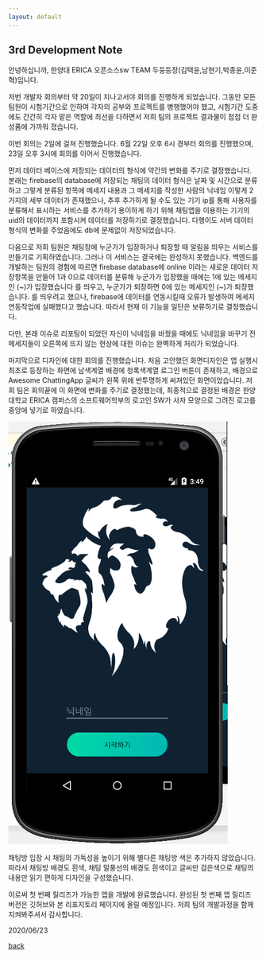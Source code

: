 ```yaml
---
layout: default
---
```


## 3rd Development Note

안녕하십니까, 한양대 ERICA 오픈소스sw TEAM 두둥등장(김택윤,남현기,박종윤,이준혁)입니다.

저번 개발자 회의부터 약 20일이 지나고서야 회의를 진행하게 되었습니다. 그동안 모든 팀원이 시험기간으로 인하여 각자의 공부와 프로젝트를
병행했어야 했고, 시험기간 도중에도 간간히 각자 맡은 역할에 최선을 다하면서 저희 팀의 프로젝트 결과물이 점점 더 완성품에 가까워 졌습니다.

이번 회의는 2일에 걸쳐 진행했습니다. 6월 22일 오후 6시 경부터 회의를 진행했으며, 23일 오후 3시에 회의를 이어서 진행했습니다.

먼저 데이터 베이스에 저장되는 데이터의 형식에 약간의 변화를 주기로 결정했습니다. 본래는 firebase의 database에 저장되는 채팅의 데이터 형식은
날짜 및 시간으로 분류하고 그렇게 분류된 항목에 메세지 내용과 그 메세지를 작성한 사람의 닉네임 이렇게 2가지의 세부 데이터가 존재했으나, 추후 
추가하게 될 수도 있는 기기 ip를 통해 사용자를 분류해서 표시하는 서비스를 추가하기 용이하게 하기 위해 채팅앱을 이용하는 기기의 uid의 데이터까지
포함시켜 데이터를 저장하기로 결정했습니다. 다행이도 서버 데이터 형식의 변화를 주었음에도 db에 문제없이 저장되었습니다.

다음으로 저희 팀원은 채팅창에 누군가가 입장하거나 퇴장할 때 알림을 띄우는 서비스를 만들기로 기획하였습니다. 그러나 이 서비스는 결국에는 완성하지
못했습니다. 백엔드를 개발하는 팀원의 경험에 따르면 firebase database에 online 이라는 새로운 데이터 저장항목을 만들어 1과 0으로 데이터를 분류해
누군가가 입장했을 때에는 1에 있는 메세지인 (~)가 입장했습니다 를 띄우고, 누군가가 퇴장하면 0에 있는 메세지인 (~)가 퇴장했습니다. 를 띄우려고
했으나, firebase에 데이터를 연동시킬때 오류가 발생하여 메세지 연동작업에 실패했다고 했습니다. 따라서 현재 이 기능을 일단은 보류하기로 결정했습니다.

다만, 본래 이슈로 리포팅이 되었던 자신이 닉네임을 바꿨을 때에도 닉네임을 바꾸기 전 메세지들이 오른쪽에 뜨지 않는 현상에 대한 이슈는 완벽하게 
처리가 되었습니다.

마지막으로 디자인에 대한 회의를 진행했습니다. 처음 고안했던 화면디자인은 앱 실행시 최초로 등장하는 화면에 남색계열 배경에 청록색계열 로그인 버튼이
존재하고, 배경으로 Awesome ChattingApp 글씨가 왼쪽 위에 반투명하게 써져있던 화면이었습니다. 저희 팀은 회의끝에 이 화면에 변화를 주기로 결정했는데,
최종적으로 결정된 배경은 한양대학교 ERICA 캠퍼스의 소프트웨어학부의 로고인 SW가 사자 모양으로 그려진 로고를 중앙에 넣기로 하였습니다.

![image](docs/newimage1.png)

채팅방 입장 시 채팅의 가독성을 높이기 위해 별다른 채팅방 색은 추가하지 않았습니다. 따라서 채팅방 배경도 흰색, 채팅 말풍선의 배경도 흰색이고 글씨만
검은색으로 채팅의 내용만 읽기 편하게 디자인을 구성했습니다.

이로써 첫 번째 릴리즈가 가능한 앱을 개발에 완료했습니다. 완성된 첫 번째 앱 릴리즈 버전은 깃허브와 본 리포지토리 페이지에 올릴 예정입니다.
저희 팀의 개발과정을 함께 지켜봐주셔서 감사합니다.

2020/06/23

[back](./)
